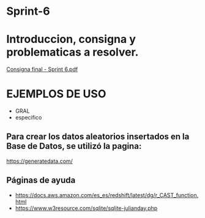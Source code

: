 # Sprint-6

# Introduccion, consigna y  problematicas a resolver.

[Consigna final - Sprint 6.pdf](https://github.com/ITBANK-PROJECT-Grupo8-C1/Sprint-7/files/9222329/Consigna.final.-.Sprint.6.pdf)


# EJEMPLOS DE USO

* GRAL
* especifico

## Para crear los datos aleatorios insertados en la Base de Datos, se utilizó la pagina:

https://generatedata.com/

## Páginas de ayuda
* https://docs.aws.amazon.com/es_es/redshift/latest/dg/r_CAST_function.html
* https://www.w3resource.com/sqlite/sqlite-julianday.php
